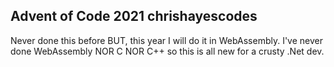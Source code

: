 ## Advent of Code 2021 chrishayescodes

Never done this before BUT, this year I will do it in WebAssembly.
I've never done WebAssembly NOR C NOR C++ so this is all new for
a crusty .Net dev.